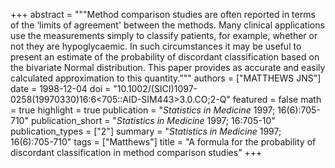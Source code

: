 +++
abstract = """Method comparison studies are often reported in terms of the ‘limits of agreement' between the methods. Many clinical applications use the measurements simply to classify patients, for example, whether or not they are hypoglycaemic. In such circumstances it may be useful to present an estimate of the probability of discordant classification based on the bivariate Normal distribution. This paper provides as accurate and easily calculated approximation to this quantity."""
authors = ["MATTHEWS JNS"]
date = 1998-12-04
doi = "10.1002/(SICI)1097-0258(19970330)16:6<705::AID-SIM443>3.0.CO;2-Q"
featured = false
math = true
highlight = true
publication = "*Statistics in Medicine* 1997; 16(6):705-710"
publication_short = "*Statistics in Medicine* 1997; 16:705-10"
publication_types = ["2"]
summary = "*Statistics in Medicine* 1997; 16(6):705-710"
tags = ["Matthews"]
title = "A formula for the probability of discordant classification in method comparison studies"
+++
